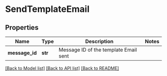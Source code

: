 # SendTemplateEmail

## Properties
Name | Type | Description | Notes
------------ | ------------- | ------------- | -------------
**message_id** | **str** | Message ID of the template Email sent | 

[[Back to Model list]](../README.md#documentation-for-models) [[Back to API list]](../README.md#documentation-for-api-endpoints) [[Back to README]](../README.md)

